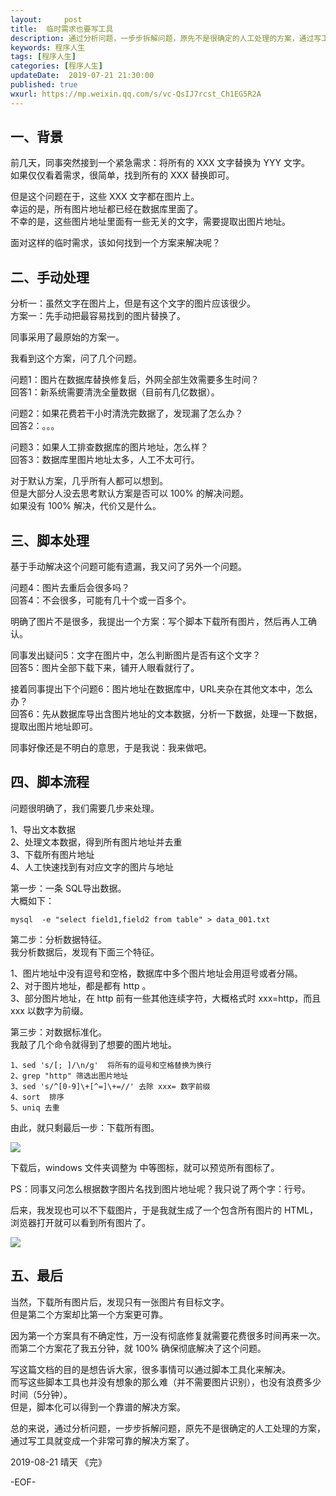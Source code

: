```yaml
---   
layout:     post  
title:  临时需求也要写工具  
description: 通过分析问题，一步步拆解问题，原先不是很确定的人工处理的方案，通过写工具就变成一个非常可靠的解决方案了。      
keywords: 程序人生  
tags: [程序人生]  
categories: [程序人生]  
updateDate:  2019-07-21 21:30:00  
published: true  
wxurl: https://mp.weixin.qq.com/s/vc-QsIJ7rcst_Ch1EG5R2A  
---  
```



## 一、背景  


前几天，同事突然接到一个紧急需求：将所有的 XXX 文字替换为 YYY 文字。  
如果仅仅看着需求，很简单，找到所有的 XXX 替换即可。  


但是这个问题在于，这些 XXX 文字都在图片上。  
幸运的是，所有图片地址都已经在数据库里面了。  
不幸的是，这些图片地址里面有一些无关的文字，需要提取出图片地址。  


面对这样的临时需求，该如何找到一个方案来解决呢？  


## 二、手动处理  


分析一：虽然文字在图片上，但是有这个文字的图片应该很少。  
方案一：先手动把最容易找到的图片替换了。  


同事采用了最原始的方案一。  


我看到这个方案，问了几个问题。  


问题1：图片在数据库替换修复后，外网全部生效需要多生时间？  
回答1：新系统需要清洗全量数据（目前有几亿数据）。  


问题2：如果花费若干小时清洗完数据了，发现漏了怎么办？  
回答2：。。。  


问题3：如果人工排查数据库的图片地址，怎么样？  
回答3：数据库里图片地址太多，人工不太可行。  


对于默认方案，几乎所有人都可以想到。  
但是大部分人没去思考默认方案是否可以 100% 的解决问题。  
如果没有 100% 解决，代价又是什么。  


## 三、脚本处理  


基于手动解决这个问题可能有遗漏，我又问了另外一个问题。  


问题4：图片去重后会很多吗？  
回答4：不会很多，可能有几十个或一百多个。  


明确了图片不是很多，我提出一个方案：写个脚本下载所有图片，然后再人工确认。  


同事发出疑问5：文字在图片中，怎么判断图片是否有这个文字？  
回答5：图片全部下载下来，铺开人眼看就行了。  


接着同事提出下个问题6：图片地址在数据库中，URL夹杂在其他文本中，怎么办？  
回答6：先从数据库导出含图片地址的文本数据，分析一下数据，处理一下数据，提取出图片地址即可。  


同事好像还是不明白的意思，于是我说：我来做吧。  


## 四、脚本流程  


问题很明确了，我们需要几步来处理。  


1、导出文本数据  
2、处理文本数据，得到所有图片地址并去重  
3、下载所有图片地址  
4、人工快速找到有对应文字的图片与地址  


第一步：一条 SQL导出数据。  
大概如下：  


```
mysql  -e "select field1,field2 from table" > data_001.txt
```


第二步：分析数据特征。  
我分析数据后，发现有下面三个特征。  


1、图片地址中没有逗号和空格，数据库中多个图片地址会用逗号或者分隔。  
2、对于图片地址，都是都有 http 。  
3、部分图片地址，在 http 前有一些其他连续字符，大概格式时 xxx=http，而且 xxx 以数字为前缀。  


第三步：对数据标准化。  
我敲了几个命令就得到了想要的图片地址。  


```
1、sed 's/[; ]/\n/g'  将所有的逗号和空格替换为换行
2、grep "http" 筛选出图片地址
3、sed 's/^[0-9]\+[^=]\+=//' 去除 xxx= 数字前缀
4、sort  排序
5、uniq 去重
```


由此，就只剩最后一步：下载所有图。  


![](https://res2019.tiankonguse.com/images/2019/08/21/001.png)


下载后，windows 文件夹调整为 中等图标，就可以预览所有图标了。  


PS：同事又问怎么根据数字图片名找到图片地址呢？我只说了两个字：行号。  


后来，我发现也可以不下载图片，于是我就生成了一个包含所有图片的 HTML， 浏览器打开就可以看到所有图片了。  


![](https://res2019.tiankonguse.com/images/2019/08/21/002.png)


## 五、最后  


当然，下载所有图片后，发现只有一张图片有目标文字。  
但是第二个方案却比第一个方案更可靠。  


因为第一个方案具有不确定性，万一没有彻底修复就需要花费很多时间再来一次。  
而第二个方案花了我五分钟，就 100% 确保彻底解决了这个问题。  


写这篇文档的目的是想告诉大家，很多事情可以通过脚本工具化来解决。  
而写这些脚本工具也并没有想象的那么难（并不需要图片识别），也没有浪费多少时间（5分钟）。  
但是，脚本化可以得到一个靠谱的解决方案。  


总的来说，通过分析问题，一步步拆解问题，原先不是很确定的人工处理的方案，通过写工具就变成一个非常可靠的解决方案了。  


2019-08-21 晴天
《完》

-EOF-  

